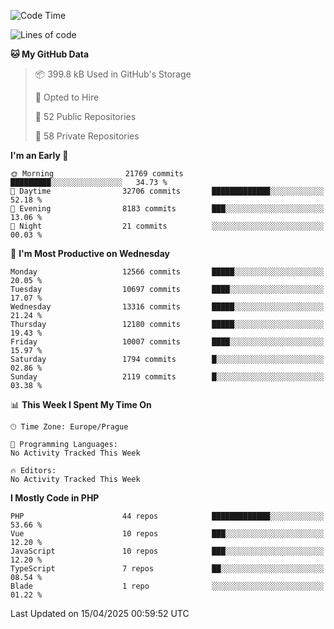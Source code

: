 <!--START_SECTION:waka-->
![Code Time](http://img.shields.io/badge/Code%20Time-1%2C584%20hrs%203%20mins-blue)

![Lines of code](https://img.shields.io/badge/From%20Hello%20World%20I%27ve%20Written-18.9%20million%20lines%20of%20code-blue)

**🐱 My GitHub Data** 

> 📦 399.8 kB Used in GitHub's Storage 
 > 
> 💼 Opted to Hire
 > 
> 📜 52 Public Repositories 
 > 
> 🔑 58 Private Repositories 
 > 
**I'm an Early 🐤** 

```text
🌞 Morning                21769 commits       █████████░░░░░░░░░░░░░░░░   34.73 % 
🌆 Daytime                32706 commits       █████████████░░░░░░░░░░░░   52.18 % 
🌃 Evening                8183 commits        ███░░░░░░░░░░░░░░░░░░░░░░   13.06 % 
🌙 Night                  21 commits          ░░░░░░░░░░░░░░░░░░░░░░░░░   00.03 % 
```
📅 **I'm Most Productive on Wednesday** 

```text
Monday                   12566 commits       █████░░░░░░░░░░░░░░░░░░░░   20.05 % 
Tuesday                  10697 commits       ████░░░░░░░░░░░░░░░░░░░░░   17.07 % 
Wednesday                13316 commits       █████░░░░░░░░░░░░░░░░░░░░   21.24 % 
Thursday                 12180 commits       █████░░░░░░░░░░░░░░░░░░░░   19.43 % 
Friday                   10007 commits       ████░░░░░░░░░░░░░░░░░░░░░   15.97 % 
Saturday                 1794 commits        █░░░░░░░░░░░░░░░░░░░░░░░░   02.86 % 
Sunday                   2119 commits        █░░░░░░░░░░░░░░░░░░░░░░░░   03.38 % 
```


📊 **This Week I Spent My Time On** 

```text
🕑︎ Time Zone: Europe/Prague

💬 Programming Languages: 
No Activity Tracked This Week

🔥 Editors: 
No Activity Tracked This Week
```

**I Mostly Code in PHP** 

```text
PHP                      44 repos            █████████████░░░░░░░░░░░░   53.66 % 
Vue                      10 repos            ███░░░░░░░░░░░░░░░░░░░░░░   12.20 % 
JavaScript               10 repos            ███░░░░░░░░░░░░░░░░░░░░░░   12.20 % 
TypeScript               7 repos             ██░░░░░░░░░░░░░░░░░░░░░░░   08.54 % 
Blade                    1 repo              ░░░░░░░░░░░░░░░░░░░░░░░░░   01.22 % 
```




 Last Updated on 15/04/2025 00:59:52 UTC
<!--END_SECTION:waka-->
<!--
**AlexKratky/AlexKratky** is a ✨ _special_ ✨ repository because its `README.md` (this file) appears on your GitHub profile.

Here are some ideas to get you started:

- 🔭 I’m currently working on ...
- 🌱 I’m currently learning ...
- 👯 I’m looking to collaborate on ...
- 🤔 I’m looking for help with ...
- 💬 Ask me about ...
- 📫 How to reach me: ...
- 😄 Pronouns: ...
- ⚡ Fun fact: ...
-->
